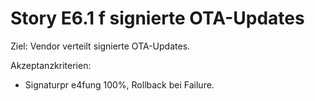 # Story E6.1  f signierte OTA-Updates

Ziel: Vendor verteilt signierte OTA-Updates.

Akzeptanzkriterien:
- Signaturpr e4fung 100%, Rollback bei Failure.
